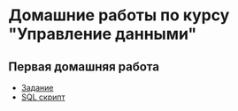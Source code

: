 # Домашние работы по курсу "Управление данными"

## Первая домашняя работа

- [Задание](https://github.com/adzhumurat/data_management/blob/master/slides/hw/hw1.md)
- [SQL скрипт](../master/sql/homework_1.sql)
